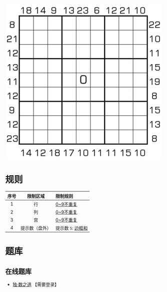 ![](../../../images/sudoku/0-9边框和.png)

# 规则
| 序号  |  限制区域   | 限制规则           |
|:---:|:-------:|:---------------|
|  1  |    行    | [0~9不重复]      |
|  2  |    列    | [0~9不重复]      |
|  3  |    宫    | [0~9不重复]      |
|  4  | 提示数（盘外） | 提示数 `S`: [边框和] |

# 题库

## 在线题库
- [独·数之道](http://www.sudokufans.org.cn/lx/game.index.php?type=bk09) 【需要登录】

[0~9不重复]: ../../../rules.md#0to9不重复
[边框和]: ../../../rules.md#边框和